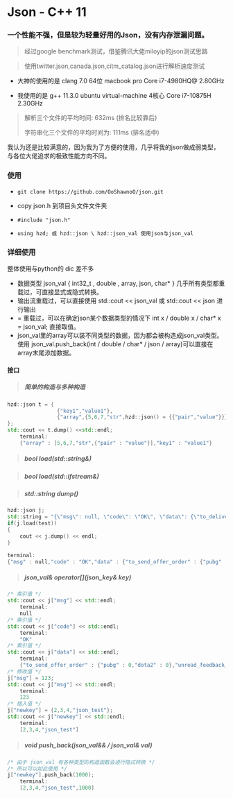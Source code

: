 # Json - C++ 11

### 一个性能不强，但是较为轻量好用的Json，没有内存泄漏问题。

> 经过google benchmark测试，借鉴腾讯大佬miloyip的json测试思路

> 使用twitter.json,canada.json,citm_catalog.json进行解析速度测试
 
- 大神的使用的是 clang 7.0 64位 macbook pro Core i7-4980HQ@ 2.80GHz

- 我使用的是 g++  11.3.0 ubuntu virtual-machine 4核心 Core i7-10875H 2.30GHz

> 解析三个文件的平均时间:          632ms (排名比较靠后)
> 
> 字符串化三个文件的平均时间为:    111ms (排名适中)

我认为还是比较满意的，因为我为了方便的使用，几乎将我的json做成弱类型，
与各位大佬追求的极致性能方向不同。

### 使用

- ``` git clone https://github.com/OoShawnoO/json.git ```
- copy json.h 到项目头文件文件夹
- ```#include "json.h"```

- ```using hzd; 或 hzd::json \ hzd::json_val 使用json与json_val```

### 详细使用

整体使用与python的 dic 差不多

- 数据类型 json_val { int32_t , double , array, json, char* } 几乎所有类型都重载过，可直接显式或隐式转换。
- 输出流重载过，可以直接使用 std::cout <<  json_val 或  std::cout << json 进行输出
- = 重载过，可以在确定json某个数据类型的情况下 int x / double x / char* x = json_val; 直接取值。
- json_val里的array可以装不同类型的数据，因为都会被构造成json_val类型。使用 json_val.push_back(int / double / char* / json / array)可以直接在array末尾添加数据。

#### 接口

> <h5>简单的构造与多种构造</h5>

```c++
hzd::json t = {
                {"key1","value1"},
                {"array",{5,6,7,"str",hzd::json() = {{"pair","value"}}}}
};
std::cout << t.dump() <<std::endl;
    terminal:
    {"array" : [5,6,7,"str",{"pair" : "value"}],"key1" : "value1"}
```

> <h5> bool load(std::string&) </h5>

> <h5> bool load(std::ifstream&)</h5>

> <h5>std::string dump()</h5>

```c++
hzd::json j;
std::string = "{\"msg\": null, \"code\": \"OK\", \"data\": {\"to_deliver_order\": {\"pubg\": 0, \"dota2\": 0}, \"unread_message\": {\"total\": 0}, \"unread_social_message\": {\"total\": 0}, \"to_pay_order\": {\"pubg\": 0, \"dota2\": 0}, \"updated_at\": {}, \"to_pay_buy_order\": {\"pubg\": 0, \"dota2\": 0}, \"to_pay_bargain\": {\"pubg\": 0, \"dota2\": 0}, \"to_send_offer_order\": {\"pubg\": 0, \"dota2\": 0}, \"unread_system_message\": {\"total\": 0}, \"to_receive_order\": {\"pubg\": 0, \"dota2\": 0}, \"to_accept_offer_order\": {\"pubg\": 0, \"dota2\": 0}, \"to_handle_bargain\": {\"pubg\": 0, \"dota2\": 0}, \"unread_feedback_replay\": {\"total\": 0}, \"new_roll_room\": {\"has_new\": false}}}";
if(j.load(test))
{
    cout << j.dump() << endl;
}

terminal:
{"msg" : null,"code" : "OK","data" : {"to_send_offer_order" : {"pubg" : 0,"dota2" : 0},"unread_feedback_replay" : {"total" : 0},"new_roll_room" : {"has_new" : false},"to_deliver_order" : {"pubg" : 0,"dota2" : 0},"to_pay_order" : {"pubg" : 0,"dota2" : 0},"to_accept_offer_order" : {"pubg" : 0,"dota2" : 0},"unread_message" : {"total" : 0},"to_receive_order" : {"pubg" : 0,"dota2" : 0},"updated_at" : {},"to_handle_bargain" : {"pubg" : 0,"dota2" : 0},"unread_social_message" : {"total" : 0},"unread_system_message" : {"total" : 0},"to_pay_buy_order" : {"pubg" : 0,"dota2" : 0},"to_pay_bargain" : {"pubg" : 0,"dota2" : 0}}}
```



> <h5>json_val& operator[](json_key& key)</h5>

```c++
/* 索引值 */
std::cout << j["msg"] << std::endl;
    terminal:
    null
/* 索引值 */        
std::cout << j["code"] << std::endl;
    terminal:
    "OK"
/* 索引值 */        
std::cout << j["data"] << std::endl;
    terminal:
    {"to_send_offer_order" : {"pubg" : 0,"dota2" : 0},"unread_feedback_replay" : {"total" : 0},"new_roll_room" : {"has_new" : false},"to_deliver_order" : {"pubg" : 0,"dota2" : 0},"to_pay_order" : {"pubg" : 0,"dota2" : 0},"to_accept_offer_order" : {"pubg" : 0,"dota2" : 0},"unread_message" : {"total" : 0},"to_receive_order" : {"pubg" : 0,"dota2" : 0},"updated_at" : {},"to_handle_bargain" : {"pubg" : 0,"dota2" : 0},"unread_social_message" : {"total" : 0},"unread_system_message" : {"total" : 0},"to_pay_buy_order" : {"pubg" : 0,"dota2" : 0},"to_pay_bargain" : {"pubg" : 0,"dota2" : 0}}
/* 修改值 */
j["msg"] = 123;
std::cout << j["msg"] << std::endl;
    terminal:
    123
/* 插入值 */
j["newkey"] = {2,3,4,"json_test"};
std::cout << j["newkey"] << std::endl;
	terminal:
	[2,3,4,"json_test"]
```

> <h5>void push_back(json_val&& / json_val& val)</h5>

```c++
/* 由于 json_val 有各种类型的构造函数会进行隐式转换 */
/* 所以可以如此使用 */
j["newkey"].push_back(1000);
	terminal:
	[2,3,4,"json_test",1000]
```


